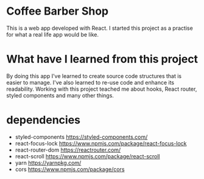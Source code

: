 # Coffee Barber Shop

This is a web app developed with React. I started this project as a practise for what a real life app would be like.

# What have I learned from this project
By doing this app I've learned to create source code structures that is easier to manage. I've also learned to re-use code and enhance its readability. Working with this project teached me about hooks, React router, styled components and many other things.

# dependencies
 - styled-components https://styled-components.com/
 - react-focus-lock https://www.npmjs.com/package/react-focus-lock
 - react-router-dom https://reactrouter.com/
 - react-scroll https://www.npmjs.com/package/react-scroll
 - yarn https://yarnpkg.com/
 - cors https://www.npmjs.com/package/cors
